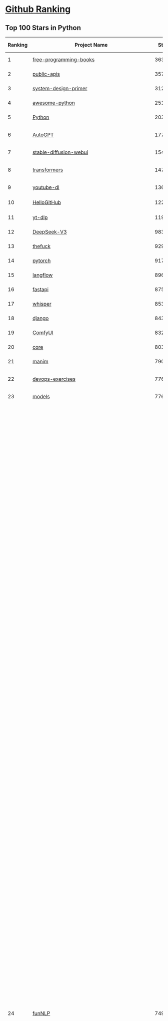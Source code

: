 [Github Ranking](../README.md)
==========

## Top 100 Stars in Python

| Ranking | Project Name | Stars | Forks | Language | Open Issues | Description | Last Commit |
| ------- | ------------ | ----- | ----- | -------- | ----------- | ----------- | ----------- |
| 1 | [free-programming-books](https://github.com/EbookFoundation/free-programming-books) | 363511 | 63803 | Python | 30 | :books: Freely available programming books | 2025-07-22T19:36:31Z |
| 2 | [public-apis](https://github.com/public-apis/public-apis) | 357481 | 37504 | Python | 2 | A collective list of free APIs | 2025-05-20T15:56:34Z |
| 3 | [system-design-primer](https://github.com/donnemartin/system-design-primer) | 312383 | 51353 | Python | 247 | Learn how to design large-scale systems. Prep for the system design interview.  Includes Anki flashcards. | 2025-05-21T11:13:33Z |
| 4 | [awesome-python](https://github.com/vinta/awesome-python) | 251445 | 26013 | Python | 0 | An opinionated list of awesome Python frameworks, libraries, software and resources. | 2025-07-17T16:35:51Z |
| 5 | [Python](https://github.com/TheAlgorithms/Python) | 203143 | 47094 | Python | 72 | All Algorithms implemented in Python | 2025-07-21T19:29:29Z |
| 6 | [AutoGPT](https://github.com/Significant-Gravitas/AutoGPT) | 177126 | 45902 | Python | 146 | AutoGPT is the vision of accessible AI for everyone, to use and to build on. Our mission is to provide the tools, so that you can focus on what matters. | 2025-07-23T03:35:35Z |
| 7 | [stable-diffusion-webui](https://github.com/AUTOMATIC1111/stable-diffusion-webui) | 154757 | 28735 | Python | 2359 | Stable Diffusion web UI | 2025-05-03T06:17:03Z |
| 8 | [transformers](https://github.com/huggingface/transformers) | 147332 | 29738 | Python | 1054 | 🤗 Transformers: the model-definition framework for state-of-the-art machine learning models in text, vision, audio, and multimodal models, for both inference and training.  | 2025-07-23T02:47:47Z |
| 9 | [youtube-dl](https://github.com/ytdl-org/youtube-dl) | 136585 | 10410 | Python | 3646 | Command-line program to download videos from YouTube.com and other video sites | 2025-05-04T11:53:05Z |
| 10 | [HelloGitHub](https://github.com/521xueweihan/HelloGitHub) | 122353 | 10557 | Python | 203 | :octocat: 分享 GitHub 上有趣、入门级的开源项目。Share interesting, entry-level open source projects on GitHub. | 2025-06-27T04:22:51Z |
| 11 | [yt-dlp](https://github.com/yt-dlp/yt-dlp) | 119732 | 9499 | Python | 1588 | A feature-rich command-line audio/video downloader | 2025-07-22T21:55:00Z |
| 12 | [DeepSeek-V3](https://github.com/deepseek-ai/DeepSeek-V3) | 98329 | 16014 | Python | 42 | None | 2025-06-27T08:46:37Z |
| 13 | [thefuck](https://github.com/nvbn/thefuck) | 92976 | 3736 | Python | 284 | Magnificent app which corrects your previous console command. | 2024-07-19T14:56:13Z |
| 14 | [pytorch](https://github.com/pytorch/pytorch) | 91700 | 24736 | Python | 15295 | Tensors and Dynamic neural networks in Python with strong GPU acceleration | 2025-07-23T03:47:57Z |
| 15 | [langflow](https://github.com/langflow-ai/langflow) | 89606 | 7138 | Python | 447 | Langflow is a powerful tool for building and deploying AI-powered agents and workflows. | 2025-07-23T04:04:42Z |
| 16 | [fastapi](https://github.com/fastapi/fastapi) | 87544 | 7628 | Python | 50 | FastAPI framework, high performance, easy to learn, fast to code, ready for production | 2025-07-21T17:30:43Z |
| 17 | [whisper](https://github.com/openai/whisper) | 85354 | 10446 | Python | 0 | Robust Speech Recognition via Large-Scale Weak Supervision | 2025-06-26T01:05:52Z |
| 18 | [django](https://github.com/django/django) | 84317 | 32736 | Python | 0 | The Web framework for perfectionists with deadlines. | 2025-07-22T19:29:14Z |
| 19 | [ComfyUI](https://github.com/comfyanonymous/ComfyUI) | 83273 | 9225 | Python | 2410 | The most powerful and modular diffusion model GUI, api and backend with a graph/nodes interface. | 2025-07-23T03:34:54Z |
| 20 | [core](https://github.com/home-assistant/core) | 80305 | 34394 | Python | 2498 | :house_with_garden: Open source home automation that puts local control and privacy first. | 2025-07-23T00:28:37Z |
| 21 | [manim](https://github.com/3b1b/manim) | 79041 | 6800 | Python | 449 | Animation engine for explanatory math videos | 2025-06-14T15:50:43Z |
| 22 | [devops-exercises](https://github.com/bregman-arie/devops-exercises) | 77686 | 17417 | Python | 35 | Linux, Jenkins, AWS, SRE, Prometheus, Docker, Python, Ansible, Git, Kubernetes, Terraform, OpenStack, SQL, NoSQL, Azure, GCP, DNS, Elastic, Network, Virtualization. DevOps Interview Questions | 2025-04-24T19:36:05Z |
| 23 | [models](https://github.com/tensorflow/models) | 77612 | 45533 | Python | 1075 | Models and examples built with TensorFlow | 2025-07-21T19:09:41Z |
| 24 | [funNLP](https://github.com/fighting41love/funNLP) | 74979 | 14922 | Python | 33 | 中英文敏感词、语言检测、中外手机/电话归属地/运营商查询、名字推断性别、手机号抽取、身份证抽取、邮箱抽取、中日文人名库、中文缩写库、拆字词典、词汇情感值、停用词、反动词表、暴恐词表、繁简体转换、英文模拟中文发音、汪峰歌词生成器、职业名称词库、同义词库、反义词库、否定词库、汽车品牌词库、汽车零件词库、连续英文切割、各种中文词向量、公司名字大全、古诗词库、IT词库、财经词库、成语词库、地名词库、历史名人词库、诗词词库、医学词库、饮食词库、法律词库、汽车词库、动物词库、中文聊天语料、中文谣言数据、百度中文问答数据集、句子相似度匹配算法集合、bert资源、文本生成&摘要相关工具、cocoNLP信息抽取工具、国内电话号码正则匹配、清华大学XLORE:中英文跨语言百科知识图谱、清华大学人工智能技术系列报告、自然语言生成、NLU太难了系列、自动对联数据及机器人、用户名黑名单列表、罪名法务名词及分类模型、微信公众号语料、cs224n深度学习自然语言处理课程、中文手写汉字识别、中文自然语言处理 语料/数据集、变量命名神器、分词语料库+代码、任务型对话英文数据集、ASR 语音数据集 + 基于深度学习的中文语音识别系统、笑声检测器、Microsoft多语言数字/单位/如日期时间识别包、中华新华字典数据库及api(包括常用歇后语、成语、词语和汉字)、文档图谱自动生成、SpaCy 中文模型、Common Voice语音识别数据集新版、神经网络关系抽取、基于bert的命名实体识别、关键词(Keyphrase)抽取包pke、基于医疗领域知识图谱的问答系统、基于依存句法与语义角色标注的事件三元组抽取、依存句法分析4万句高质量标注数据、cnocr：用来做中文OCR的Python3包、中文人物关系知识图谱项目、中文nlp竞赛项目及代码汇总、中文字符数据、speech-aligner: 从“人声语音”及其“语言文本”产生音素级别时间对齐标注的工具、AmpliGraph: 知识图谱表示学习(Python)库：知识图谱概念链接预测、Scattertext 文本可视化(python)、语言/知识表示工具：BERT & ERNIE、中文对比英文自然语言处理NLP的区别综述、Synonyms中文近义词工具包、HarvestText领域自适应文本挖掘工具（新词发现-情感分析-实体链接等）、word2word：(Python)方便易用的多语言词-词对集：62种语言/3,564个多语言对、语音识别语料生成工具：从具有音频/字幕的在线视频创建自动语音识别(ASR)语料库、构建医疗实体识别的模型（包含词典和语料标注）、单文档非监督的关键词抽取、Kashgari中使用gpt-2语言模型、开源的金融投资数据提取工具、文本自动摘要库TextTeaser: 仅支持英文、人民日报语料处理工具集、一些关于自然语言的基本模型、基于14W歌曲知识库的问答尝试--功能包括歌词接龙and已知歌词找歌曲以及歌曲歌手歌词三角关系的问答、基于Siamese bilstm模型的相似句子判定模型并提供训练数据集和测试数据集、用Transformer编解码模型实现的根据Hacker News文章标题自动生成评论、用BERT进行序列标记和文本分类的模板代码、LitBank：NLP数据集——支持自然语言处理和计算人文学科任务的100部带标记英文小说语料、百度开源的基准信息抽取系统、虚假新闻数据集、Facebook: LAMA语言模型分析，提供Transformer-XL/BERT/ELMo/GPT预训练语言模型的统一访问接口、CommonsenseQA：面向常识的英文QA挑战、中文知识图谱资料、数据及工具、各大公司内部里大牛分享的技术文档 PDF 或者 PPT、自然语言生成SQL语句（英文）、中文NLP数据增强（EDA）工具、英文NLP数据增强工具 、基于医药知识图谱的智能问答系统、京东商品知识图谱、基于mongodb存储的军事领域知识图谱问答项目、基于远监督的中文关系抽取、语音情感分析、中文ULMFiT-情感分析-文本分类-语料及模型、一个拍照做题程序、世界各国大规模人名库、一个利用有趣中文语料库 qingyun 训练出来的中文聊天机器人、中文聊天机器人seqGAN、省市区镇行政区划数据带拼音标注、教育行业新闻语料库包含自动文摘功能、开放了对话机器人-知识图谱-语义理解-自然语言处理工具及数据、中文知识图谱：基于百度百科中文页面-抽取三元组信息-构建中文知识图谱、masr: 中文语音识别-提供预训练模型-高识别率、Python音频数据增广库、中文全词覆盖BERT及两份阅读理解数据、ConvLab：开源多域端到端对话系统平台、中文自然语言处理数据集、基于最新版本rasa搭建的对话系统、基于TensorFlow和BERT的管道式实体及关系抽取、一个小型的证券知识图谱/知识库、复盘所有NLP比赛的TOP方案、OpenCLaP：多领域开源中文预训练语言模型仓库、UER：基于不同语料+编码器+目标任务的中文预训练模型仓库、中文自然语言处理向量合集、基于金融-司法领域(兼有闲聊性质)的聊天机器人、g2pC：基于上下文的汉语读音自动标记模块、Zincbase 知识图谱构建工具包、诗歌质量评价/细粒度情感诗歌语料库、快速转化「中文数字」和「阿拉伯数字」、百度知道问答语料库、基于知识图谱的问答系统、jieba_fast 加速版的jieba、正则表达式教程、中文阅读理解数据集、基于BERT等最新语言模型的抽取式摘要提取、Python利用深度学习进行文本摘要的综合指南、知识图谱深度学习相关资料整理、维基大规模平行文本语料、StanfordNLP 0.2.0：纯Python版自然语言处理包、NeuralNLP-NeuralClassifier：腾讯开源深度学习文本分类工具、端到端的封闭域对话系统、中文命名实体识别：NeuroNER vs. BertNER、新闻事件线索抽取、2019年百度的三元组抽取比赛：“科学空间队”源码、基于依存句法的开放域文本知识三元组抽取和知识库构建、中文的GPT2训练代码、ML-NLP - 机器学习(Machine Learning)NLP面试中常考到的知识点和代码实现、nlp4han:中文自然语言处理工具集(断句/分词/词性标注/组块/句法分析/语义分析/NER/N元语法/HMM/代词消解/情感分析/拼写检查、XLM：Facebook的跨语言预训练语言模型、用基于BERT的微调和特征提取方法来进行知识图谱百度百科人物词条属性抽取、中文自然语言处理相关的开放任务-数据集-当前最佳结果、CoupletAI - 基于CNN+Bi-LSTM+Attention 的自动对对联系统、抽象知识图谱、MiningZhiDaoQACorpus - 580万百度知道问答数据挖掘项目、brat rapid annotation tool: 序列标注工具、大规模中文知识图谱数据：1.4亿实体、数据增强在机器翻译及其他nlp任务中的应用及效果、allennlp阅读理解:支持多种数据和模型、PDF表格数据提取工具 、 Graphbrain：AI开源软件库和科研工具，目的是促进自动意义提取和文本理解以及知识的探索和推断、简历自动筛选系统、基于命名实体识别的简历自动摘要、中文语言理解测评基准，包括代表性的数据集&基准模型&语料库&排行榜、树洞 OCR 文字识别 、从包含表格的扫描图片中识别表格和文字、语声迁移、Python口语自然语言处理工具集(英文)、 similarity：相似度计算工具包，java编写、海量中文预训练ALBERT模型 、Transformers 2.0 、基于大规模音频数据集Audioset的音频增强 、Poplar：网页版自然语言标注工具、图片文字去除，可用于漫画翻译 、186种语言的数字叫法库、Amazon发布基于知识的人-人开放领域对话数据集 、中文文本纠错模块代码、繁简体转换 、 Python实现的多种文本可读性评价指标、类似于人名/地名/组织机构名的命名体识别数据集 、东南大学《知识图谱》研究生课程(资料)、. 英文拼写检查库 、 wwsearch是企业微信后台自研的全文检索引擎、CHAMELEON：深度学习新闻推荐系统元架构 、 8篇论文梳理BERT相关模型进展与反思、DocSearch：免费文档搜索引擎、 LIDA：轻量交互式对话标注工具 、aili - the fastest in-memory index in the East 东半球最快并发索引 、知识图谱车音工作项目、自然语言生成资源大全 、中日韩分词库mecab的Python接口库、中文文本摘要/关键词提取、汉字字符特征提取器 (featurizer)，提取汉字的特征（发音特征、字形特征）用做深度学习的特征、中文生成任务基准测评 、中文缩写数据集、中文任务基准测评 - 代表性的数据集-基准(预训练)模型-语料库-baseline-工具包-排行榜、PySS3：面向可解释AI的SS3文本分类器机器可视化工具 、中文NLP数据集列表、COPE - 格律诗编辑程序、doccano：基于网页的开源协同多语言文本标注工具 、PreNLP：自然语言预处理库、简单的简历解析器，用来从简历中提取关键信息、用于中文闲聊的GPT2模型：GPT2-chitchat、基于检索聊天机器人多轮响应选择相关资源列表(Leaderboards、Datasets、Papers)、(Colab)抽象文本摘要实现集锦(教程 、词语拼音数据、高效模糊搜索工具、NLP数据增广资源集、微软对话机器人框架 、 GitHub Typo Corpus：大规模GitHub多语言拼写错误/语法错误数据集、TextCluster：短文本聚类预处理模块 Short text cluster、面向语音识别的中文文本规范化、BLINK：最先进的实体链接库、BertPunc：基于BERT的最先进标点修复模型、Tokenizer：快速、可定制的文本词条化库、中文语言理解测评基准，包括代表性的数据集、基准(预训练)模型、语料库、排行榜、spaCy 医学文本挖掘与信息提取 、 NLP任务示例项目代码集、 python拼写检查库、chatbot-list - 行业内关于智能客服、聊天机器人的应用和架构、算法分享和介绍、语音质量评价指标(MOSNet, BSSEval, STOI, PESQ, SRMR)、 用138GB语料训练的法文RoBERTa预训练语言模型 、BERT-NER-Pytorch：三种不同模式的BERT中文NER实验、无道词典 - 有道词典的命令行版本，支持英汉互查和在线查询、2019年NLP亮点回顾、 Chinese medical dialogue data 中文医疗对话数据集 、最好的汉字数字(中文数字)-阿拉伯数字转换工具、 基于百科知识库的中文词语多词义/义项获取与特定句子词语语义消歧、awesome-nlp-sentiment-analysis - 情感分析、情绪原因识别、评价对象和评价词抽取、LineFlow：面向所有深度学习框架的NLP数据高效加载器、中文医学NLP公开资源整理 、MedQuAD：(英文)医学问答数据集、将自然语言数字串解析转换为整数和浮点数、Transfer Learning in Natural Language Processing (NLP) 、面向语音识别的中文/英文发音辞典、Tokenizers：注重性能与多功能性的最先进分词器、CLUENER 细粒度命名实体识别 Fine Grained Named Entity Recognition、 基于BERT的中文命名实体识别、中文谣言数据库、NLP数据集/基准任务大列表、nlp相关的一些论文及代码, 包括主题模型、词向量(Word Embedding)、命名实体识别(NER)、文本分类(Text Classificatin)、文本生成(Text Generation)、文本相似性(Text Similarity)计算等，涉及到各种与nlp相关的算法，基于keras和tensorflow 、Python文本挖掘/NLP实战示例、 Blackstone：面向非结构化法律文本的spaCy pipeline和NLP模型通过同义词替换实现文本“变脸” 、中文 预训练 ELECTREA 模型: 基于对抗学习 pretrain Chinese Model 、albert-chinese-ner - 用预训练语言模型ALBERT做中文NER 、基于GPT2的特定主题文本生成/文本增广、开源预训练语言模型合集、多语言句向量包、编码、标记和实现：一种可控高效的文本生成方法、 英文脏话大列表 、attnvis：GPT2、BERT等transformer语言模型注意力交互可视化、CoVoST：Facebook发布的多语种语音-文本翻译语料库，包括11种语言(法语、德语、荷兰语、俄语、西班牙语、意大利语、土耳其语、波斯语、瑞典语、蒙古语和中文)的语音、文字转录及英文译文、Jiagu自然语言处理工具 - 以BiLSTM等模型为基础，提供知识图谱关系抽取 中文分词 词性标注 命名实体识别 情感分析 新词发现 关键词 文本摘要 文本聚类等功能、用unet实现对文档表格的自动检测，表格重建、NLP事件提取文献资源列表 、 金融领域自然语言处理研究资源大列表、CLUEDatasetSearch - 中英文NLP数据集：搜索所有中文NLP数据集，附常用英文NLP数据集 、medical_NER - 中文医学知识图谱命名实体识别 、(哈佛)讲因果推理的免费书、知识图谱相关学习资料/数据集/工具资源大列表、Forte：灵活强大的自然语言处理pipeline工具集 、Python字符串相似性算法库、PyLaia：面向手写文档分析的深度学习工具包、TextFooler：针对文本分类/推理的对抗文本生成模块、Haystack：灵活、强大的可扩展问答(QA)框架、中文关键短语抽取工具 | 2024-05-10T07:38:24Z |
| 25 | [Deep-Live-Cam](https://github.com/hacksider/Deep-Live-Cam) | 71992 | 10339 | Python | 75 | real time face swap and one-click video deepfake with only a single image | 2025-07-09T09:19:26Z |
| 26 | [d2l-zh](https://github.com/d2l-ai/d2l-zh) | 70985 | 11760 | Python | 0 | 《动手学深度学习》：面向中文读者、能运行、可讨论。中英文版被70多个国家的500多所大学用于教学。 | 2024-07-30T09:32:19Z |
| 27 | [screenshot-to-code](https://github.com/abi/screenshot-to-code) | 70417 | 8700 | Python | 100 | Drop in a screenshot and convert it to clean code (HTML/Tailwind/React/Vue) | 2025-07-03T21:04:54Z |
| 28 | [flask](https://github.com/pallets/flask) | 70019 | 16504 | Python | 5 | The Python micro framework for building web applications. | 2025-06-12T20:48:14Z |
| 29 | [awesome-machine-learning](https://github.com/josephmisiti/awesome-machine-learning) | 69036 | 15013 | Python | 0 | A curated list of awesome Machine Learning frameworks, libraries and software. | 2025-06-25T14:00:11Z |
| 30 | [gpt_academic](https://github.com/binary-husky/gpt_academic) | 68984 | 8366 | Python | 263 | 为GPT/GLM等LLM大语言模型提供实用化交互接口，特别优化论文阅读/润色/写作体验，模块化设计，支持自定义快捷按钮&函数插件，支持Python和C++等项目剖析&自译解功能，PDF/LaTex论文翻译&总结功能，支持并行问询多种LLM模型，支持chatglm3等本地模型。接入通义千问, deepseekcoder, 讯飞星火, 文心一言, llama2, rwkv, claude2, moss等。 | 2025-07-20T18:18:51Z |
| 31 | [markitdown](https://github.com/microsoft/markitdown) | 68975 | 3676 | Python | 240 | Python tool for converting files and office documents to Markdown. | 2025-06-04T04:09:25Z |
| 32 | [PayloadsAllTheThings](https://github.com/swisskyrepo/PayloadsAllTheThings) | 68618 | 15711 | Python | 0 | A list of useful payloads and bypass for Web Application Security and Pentest/CTF | 2025-07-19T09:06:54Z |
| 33 | [cpython](https://github.com/python/cpython) | 67985 | 32422 | Python | 7223 | The Python programming language | 2025-07-22T20:27:50Z |
| 34 | [sherlock](https://github.com/sherlock-project/sherlock) | 67130 | 7714 | Python | 101 | Hunt down social media accounts by username across social networks | 2025-05-06T09:55:10Z |
| 35 | [browser-use](https://github.com/browser-use/browser-use) | 66086 | 7580 | Python | 491 | 🌐 Make websites accessible for AI agents. Automate tasks online with ease. | 2025-07-22T18:29:58Z |
| 36 | [new-pac](https://github.com/Alvin9999/new-pac) | 65746 | 10166 | Python | 429 | 翻墙-科学上网、自由上网、免费科学上网、免费翻墙、fanqiang、油管youtube/视频下载、软件、VPN、一键翻墙浏览器，vps一键搭建翻墙服务器脚本/教程，免费shadowsocks/ss/ssr/v2ray/goflyway账号/节点，翻墙梯子，电脑、手机、iOS、安卓、windows、Mac、Linux、路由器翻墙、科学上网、youtube视频下载、youtube油管镜像/免翻墙网站、美区apple id共享账号、翻墙-科学上网-梯子 | 2025-07-23T03:51:44Z |
| 37 | [ansible](https://github.com/ansible/ansible) | 65690 | 24043 | Python | 541 | Ansible is a radically simple IT automation platform that makes your applications and systems easier to deploy and maintain. Automate everything from code deployment to network configuration to cloud management, in a language that approaches plain English, using SSH, with no agents to install on remote systems. https://docs.ansible.com. | 2025-07-22T19:51:20Z |
| 38 | [gpt4free](https://github.com/xtekky/gpt4free) | 64720 | 13670 | Python | 9 | The official gpt4free repository \| various collection of powerful language models \| o4, o3 and deepseek r1, gpt-4.1, gemini 2.5 | 2025-07-21T15:36:03Z |
| 39 | [keras](https://github.com/keras-team/keras) | 63224 | 19590 | Python | 221 | Deep Learning for humans | 2025-07-22T21:30:18Z |
| 40 | [scikit-learn](https://github.com/scikit-learn/scikit-learn) | 62728 | 26063 | Python | 1586 | scikit-learn: machine learning in Python | 2025-07-22T22:30:12Z |
| 41 | [annotated_deep_learning_paper_implementations](https://github.com/labmlai/annotated_deep_learning_paper_implementations) | 62075 | 6285 | Python | 25 | 🧑‍🏫 60+ Implementations/tutorials of deep learning papers with side-by-side notes 📝; including transformers (original, xl, switch, feedback, vit, ...), optimizers (adam, adabelief, sophia, ...), gans(cyclegan, stylegan2, ...), 🎮 reinforcement learning (ppo, dqn), capsnet, distillation, ... 🧠 | 2025-07-20T05:10:58Z |
| 42 | [OpenHands](https://github.com/All-Hands-AI/OpenHands) | 60963 | 7195 | Python | 287 | 🙌 OpenHands: Code Less, Make More | 2025-07-23T04:05:35Z |
| 43 | [ragflow](https://github.com/infiniflow/ragflow) | 60607 | 6083 | Python | 2476 | RAGFlow is an open-source RAG (Retrieval-Augmented Generation) engine based on deep document understanding. | 2025-07-23T03:01:24Z |
| 44 | [open-interpreter](https://github.com/openinterpreter/open-interpreter) | 60027 | 5114 | Python | 225 | A natural language interface for computers | 2025-04-23T07:18:30Z |
| 45 | [localstack](https://github.com/localstack/localstack) | 59763 | 4196 | Python | 241 | 💻 A fully functional local AWS cloud stack. Develop and test your cloud & Serverless apps offline | 2025-07-22T22:02:41Z |
| 46 | [llama](https://github.com/meta-llama/llama) | 58544 | 9788 | Python | 439 | Inference code for Llama models | 2025-01-26T21:42:26Z |
| 47 | [scrapy](https://github.com/scrapy/scrapy) | 57681 | 10965 | Python | 459 | Scrapy, a fast high-level web crawling & scraping framework for Python. | 2025-07-19T09:54:35Z |
| 48 | [MetaGPT](https://github.com/FoundationAgents/MetaGPT) | 57400 | 6899 | Python | 13 | 🌟 The Multi-Agent Framework: First AI Software Company, Towards Natural Language Programming | 2025-06-30T11:45:55Z |
| 49 | [private-gpt](https://github.com/zylon-ai/private-gpt) | 56321 | 7555 | Python | 250 | Interact with your documents using the power of GPT, 100% privately, no data leaks | 2024-11-13T19:30:32Z |
| 50 | [you-get](https://github.com/soimort/you-get) | 56128 | 9790 | Python | 0 | :arrow_double_down: Dumb downloader that scrapes the web | 2025-04-27T15:33:25Z |
| 51 | [openpilot](https://github.com/commaai/openpilot) | 55503 | 9957 | Python | 129 | openpilot is an operating system for robotics. Currently, it upgrades the driver assistance system on 300+ supported cars. | 2025-07-23T03:47:55Z |
| 52 | [face_recognition](https://github.com/ageitgey/face_recognition) | 55100 | 13634 | Python | 774 | The world's simplest facial recognition api for Python and the command line | 2024-08-21T06:22:36Z |
| 53 | [LLaMA-Factory](https://github.com/hiyouga/LLaMA-Factory) | 54758 | 6721 | Python | 514 | Unified Efficient Fine-Tuning of 100+ LLMs & VLMs (ACL 2024) | 2025-07-21T06:15:36Z |
| 54 | [Real-Time-Voice-Cloning](https://github.com/CorentinJ/Real-Time-Voice-Cloning) | 54741 | 9038 | Python | 202 | Clone a voice in 5 seconds to generate arbitrary speech in real-time | 2025-05-30T11:41:05Z |
| 55 | [yolov5](https://github.com/ultralytics/yolov5) | 54728 | 17076 | Python | 251 | YOLOv5 🚀 in PyTorch > ONNX > CoreML > TFLite | 2025-07-14T04:50:34Z |
| 56 | [gpt-engineer](https://github.com/AntonOsika/gpt-engineer) | 54554 | 7210 | Python | 28 | CLI platform to experiment with codegen. Precursor to: https://lovable.dev | 2025-05-14T10:15:10Z |
| 57 | [faceswap](https://github.com/deepfakes/faceswap) | 54285 | 13425 | Python | 33 | Deepfakes Software For All | 2025-07-11T17:20:12Z |
| 58 | [requests](https://github.com/psf/requests) | 53074 | 9507 | Python | 197 | A simple, yet elegant, HTTP library. | 2025-07-18T16:24:31Z |
| 59 | [hackingtool](https://github.com/Z4nzu/hackingtool) | 53037 | 5725 | Python | 51 | ALL IN ONE Hacking Tool For Hackers | 2025-03-03T15:17:19Z |
| 60 | [rich](https://github.com/Textualize/rich) | 52957 | 1858 | Python | 206 | Rich is a Python library for rich text and beautiful formatting in the terminal. | 2025-06-24T13:02:12Z |
| 61 | [vllm](https://github.com/vllm-project/vllm) | 52918 | 8862 | Python | 1808 | A high-throughput and memory-efficient inference and serving engine for LLMs | 2025-07-23T03:48:31Z |
| 62 | [PaddleOCR](https://github.com/PaddlePaddle/PaddleOCR) | 51842 | 8441 | Python | 152 | Awesome multilingual OCR and Document Parsing toolkits based on PaddlePaddle (practical ultra lightweight OCR system, support 80+ languages recognition, provide data annotation and synthesis tools, support training and deployment among server, mobile, embedded and IoT devices) | 2025-07-17T03:18:42Z |
| 63 | [awesome-llm-apps](https://github.com/Shubhamsaboo/awesome-llm-apps) | 50981 | 5957 | Python | 4 | Collection of awesome LLM apps with AI Agents and RAG using OpenAI, Anthropic, Gemini and opensource models. | 2025-07-19T15:37:39Z |
| 64 | [grok-1](https://github.com/xai-org/grok-1) | 50386 | 8357 | Python | 0 | Grok open release | 2024-08-30T04:17:25Z |
| 65 | [crawl4ai](https://github.com/unclecode/crawl4ai) | 49262 | 4765 | Python | 159 | 🚀🤖 Crawl4AI: Open-source LLM Friendly Web Crawler & Scraper. Don't be shy, join here: https://discord.gg/jP8KfhDhyN | 2025-07-21T13:19:41Z |
| 66 | [GPT-SoVITS](https://github.com/RVC-Boss/GPT-SoVITS) | 49058 | 5386 | Python | 748 | 1 min voice data can also be used to train a good TTS model! (few shot voice cloning) | 2025-07-18T16:29:48Z |
| 67 | [OpenManus](https://github.com/FoundationAgents/OpenManus) | 48261 | 8448 | Python | 411 | No fortress, purely open ground.  OpenManus is Coming. | 2025-07-22T11:00:23Z |
| 68 | [30-Days-Of-Python](https://github.com/Asabeneh/30-Days-Of-Python) | 47836 | 9131 | Python | 61 | 30 days of Python programming challenge is a step-by-step guide to learn the Python programming language in 30 days. This challenge may take more than100 days, follow your own pace.  These videos may help too: https://www.youtube.com/channel/UC7PNRuno1rzYPb1xLa4yktw | 2025-06-04T21:49:56Z |
| 69 | [professional-programming](https://github.com/charlax/professional-programming) | 47831 | 3801 | Python | 0 | A collection of learning resources for curious software engineers | 2025-07-12T17:05:06Z |
| 70 | [autogen](https://github.com/microsoft/autogen) | 47721 | 7268 | Python | 388 | A programming framework for agentic AI 🤖 PyPi: autogen-agentchat Discord: https://aka.ms/autogen-discord Office Hour: https://aka.ms/autogen-officehour | 2025-07-23T03:09:27Z |
| 71 | [big-list-of-naughty-strings](https://github.com/minimaxir/big-list-of-naughty-strings) | 47324 | 2158 | Python | 69 | The Big List of Naughty Strings is a list of strings which have a high probability of causing issues when used as user-input data. | 2024-04-18T03:26:59Z |
| 72 | [pandas](https://github.com/pandas-dev/pandas) | 46070 | 18702 | Python | 3649 | Flexible and powerful data analysis / manipulation library for Python, providing labeled data structures similar to R data.frame objects, statistical functions, and much more | 2025-07-22T22:55:27Z |
| 73 | [Fooocus](https://github.com/lllyasviel/Fooocus) | 45837 | 7293 | Python | 207 | Focus on prompting and generating | 2025-01-24T10:55:35Z |
| 74 | [odoo](https://github.com/odoo/odoo) | 44530 | 28805 | Python | 3251 | Odoo. Open Source Apps To Grow Your Business. | 2025-07-23T03:39:43Z |
| 75 | [text-generation-webui](https://github.com/oobabooga/text-generation-webui) | 44417 | 5718 | Python | 2564 | LLM UI with advanced features, easy setup, and multiple backend support. | 2025-07-19T20:54:48Z |
| 76 | [OpenBB](https://github.com/OpenBB-finance/OpenBB) | 44258 | 3994 | Python | 44 | Investment Research for Everyone, Everywhere. | 2025-07-22T18:12:04Z |
| 77 | [ultralytics](https://github.com/ultralytics/ultralytics) | 43442 | 8486 | Python | 273 | Ultralytics YOLO11 🚀 | 2025-07-22T13:18:39Z |
| 78 | [llama_index](https://github.com/run-llama/llama_index) | 43263 | 6222 | Python | 219 | LlamaIndex is the leading framework for building LLM-powered agents over your data. | 2025-07-22T23:58:10Z |
| 79 | [nanoGPT](https://github.com/karpathy/nanoGPT) | 43064 | 7223 | Python | 225 | The simplest, fastest repository for training/finetuning medium-sized GPTs. | 2024-12-09T23:53:04Z |
| 80 | [unsloth](https://github.com/unslothai/unsloth) | 42455 | 3394 | Python | 667 | Fine-tuning & Reinforcement Learning for LLMs. 🦥 Train Qwen3, Llama 4, DeepSeek-R1, Gemma 3, TTS 2x faster with 70% less VRAM. | 2025-07-22T20:18:43Z |
| 81 | [python-patterns](https://github.com/faif/python-patterns) | 41719 | 7017 | Python | 11 | A collection of design patterns/idioms in Python | 2025-07-19T00:16:40Z |
| 82 | [TTS](https://github.com/coqui-ai/TTS) | 41560 | 5409 | Python | 7 | 🐸💬 - a deep learning toolkit for Text-to-Speech, battle-tested in research and production | 2024-08-16T12:07:14Z |
| 83 | [sentry](https://github.com/getsentry/sentry) | 41504 | 4389 | Python | 2145 | Developer-first error tracking and performance monitoring | 2025-07-23T03:52:41Z |
| 84 | [stablediffusion](https://github.com/Stability-AI/stablediffusion) | 41406 | 5286 | Python | 248 | High-Resolution Image Synthesis with Latent Diffusion Models | 2025-06-25T14:18:37Z |
| 85 | [diagrams](https://github.com/mingrammer/diagrams) | 41204 | 2651 | Python | 309 | :art: Diagram as Code for prototyping cloud system architectures | 2025-07-22T11:31:47Z |
| 86 | [airflow](https://github.com/apache/airflow) | 41193 | 15348 | Python | 1287 | Apache Airflow - A platform to programmatically author, schedule, and monitor workflows | 2025-07-23T02:58:36Z |
| 87 | [ailearning](https://github.com/apachecn/ailearning) | 41162 | 11579 | Python | 2 | AiLearning：数据分析+机器学习实战+线性代数+PyTorch+NLTK+TF2 | 2024-11-12T16:21:55Z |
| 88 | [ChatGLM-6B](https://github.com/THUDM/ChatGLM-6B) | 41093 | 5216 | Python | 557 | ChatGLM-6B: An Open Bilingual Dialogue Language Model \| 开源双语对话语言模型 | 2024-06-27T04:05:25Z |
| 89 | [ColossalAI](https://github.com/hpcaitech/ColossalAI) | 41045 | 4525 | Python | 432 | Making large AI models cheaper, faster and more accessible | 2025-07-22T07:47:52Z |
| 90 | [black](https://github.com/psf/black) | 40711 | 2618 | Python | 330 | The uncompromising Python code formatter | 2025-07-22T18:13:32Z |
| 91 | [freqtrade](https://github.com/freqtrade/freqtrade) | 40703 | 8177 | Python | 27 | Free, open source crypto trading bot | 2025-07-22T05:14:54Z |
| 92 | [streamlit](https://github.com/streamlit/streamlit) | 40534 | 3601 | Python | 1110 | Streamlit — A faster way to build and share data apps. | 2025-07-23T00:00:42Z |
| 93 | [MinerU](https://github.com/opendatalab/MinerU) | 40418 | 3314 | Python | 118 | A high-quality tool for convert PDF to Markdown and JSON.一站式开源高质量数据提取工具，将PDF转换成Markdown和JSON格式。 | 2025-07-22T16:30:57Z |
| 94 | [mitmproxy](https://github.com/mitmproxy/mitmproxy) | 39881 | 4257 | Python | 331 | An interactive TLS-capable intercepting HTTP proxy for penetration testers and software developers. | 2025-07-14T07:32:19Z |
| 95 | [cheat.sh](https://github.com/chubin/cheat.sh) | 39651 | 1831 | Python | 124 | the only cheat sheet you need | 2025-02-01T13:32:00Z |
| 96 | [DeepSpeed](https://github.com/deepspeedai/DeepSpeed) | 39460 | 4483 | Python | 1082 | DeepSpeed is a deep learning optimization library that makes distributed training and inference easy, efficient, and effective. | 2025-07-22T23:56:29Z |
| 97 | [bert](https://github.com/google-research/bert) | 39355 | 9690 | Python | 790 | TensorFlow code and pre-trained models for BERT | 2024-07-23T23:39:41Z |
| 98 | [Deep-Learning-Papers-Reading-Roadmap](https://github.com/floodsung/Deep-Learning-Papers-Reading-Roadmap) | 39175 | 7355 | Python | 52 | Deep Learning papers reading roadmap for anyone who are eager to learn this amazing tech! | 2022-11-27T13:18:32Z |
| 99 | [gradio](https://github.com/gradio-app/gradio) | 39142 | 2991 | Python | 442 | Build and share delightful machine learning apps, all in Python. 🌟 Star to support our work! | 2025-07-22T17:34:03Z |
| 100 | [FastChat](https://github.com/lm-sys/FastChat) | 38895 | 4728 | Python | 832 | An open platform for training, serving, and evaluating large language models. Release repo for Vicuna and Chatbot Arena. | 2025-06-02T15:22:03Z |


